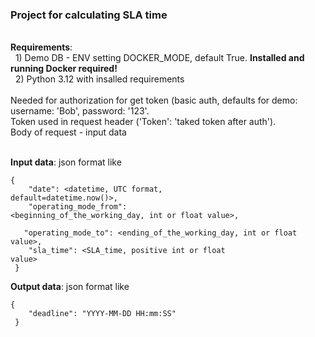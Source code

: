 <h3>Project for calculating SLA time</h3> <br>
<b>Requirements</b>: <br>
&nbsp; 1) Demo DB - ENV setting DOCKER_MODE, default True. <b>Installed and running Docker required!</b><br>
&nbsp; 2) Python 3.12 with insalled requirements<br>
<br>
Needed for authorization for get token (basic auth, defaults for demo: username: 'Bob', password: '123'. <br>
Token used in request header ('Token': 'taked token after auth'). <br>
Body of request - input data <br><br>

<b>Input data</b>: json format like <br> 

<code>{<br>
&nbsp;&nbsp;&nbsp;"date": <datetime, UTC format, default=datetime.now()>, <br> 
&nbsp;&nbsp;&nbsp;"operating_mode_from": <beginning_of_the_working_day, int or float value>, <br>
&nbsp;&nbsp;&nbsp;"operating_mode_to": <ending_of_the_working_day, int or float value>, <br>
&nbsp;&nbsp;&nbsp;"sla_time": <SLA_time, positive int or float value> <br>
}</code>


<b>Output data</b>: json format like <br> 

<code>{<br>
&nbsp;&nbsp;&nbsp;"deadline": "YYYY-MM-DD HH:mm:SS" <br>
}</code>

